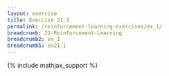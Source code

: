```yaml
---
layout: exercise
title: Exercise 21.1
permalink: /reinforcement-learning-exercises/ex_1/
breadcrumb: 21-Reinforcement-Learning
breadcrumb2: ex_1
breadcrumb5: ex21.1
---
```


{% include mathjax_support %}

